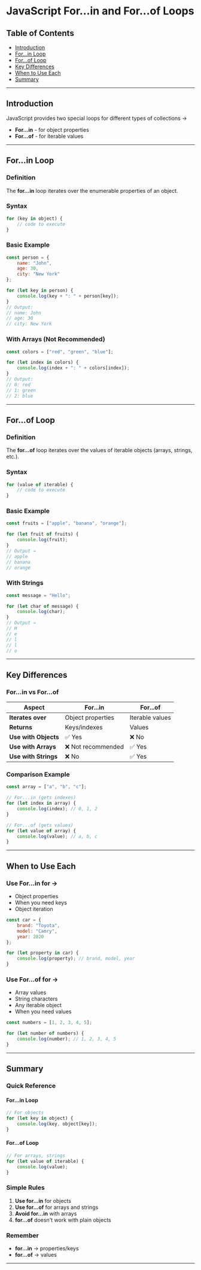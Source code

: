 # JavaScript For...in and For...of Loops

## Table of Contents
- [Introduction](#introduction)
- [For...in Loop](#forin-loop)
- [For...of Loop](#forof-loop)
- [Key Differences](#key-differences)
- [When to Use Each](#when-to-use-each)
- [Summary](#summary)

---

## Introduction

JavaScript provides two special loops for different types of collections →
- **For...in** - for object properties
- **For...of** - for iterable values

---

## For...in Loop

### Definition
The **for...in** loop iterates over the enumerable properties of an object.

### Syntax
```javascript
for (key in object) {
    // code to execute
}
```

### Basic Example
```javascript
const person = {
    name: "John",
    age: 30,
    city: "New York"
};

for (let key in person) {
    console.log(key + ": " + person[key]);
}
// Output:
// name: John
// age: 30
// city: New York
```

### With Arrays (Not Recommended)
```javascript
const colors = ["red", "green", "blue"];

for (let index in colors) {
    console.log(index + ": " + colors[index]);
}
// Output:
// 0: red
// 1: green
// 2: blue
```

---

## For...of Loop

### Definition
The **for...of** loop iterates over the values of iterable objects (arrays, strings, etc.).

### Syntax
```javascript
for (value of iterable) {
    // code to execute
}
```

### Basic Example
```javascript
const fruits = ["apple", "banana", "orange"];

for (let fruit of fruits) {
    console.log(fruit);
}
// Output →
// apple
// banana
// orange
```

### With Strings
```javascript
const message = "Hello";

for (let char of message) {
    console.log(char);
}
// Output →
// H
// e
// l
// l
// o
```

---

## Key Differences

### For...in vs For...of

| Aspect | For...in | For...of |
|--------|----------|----------|
| **Iterates over** | Object properties | Iterable values |
| **Returns** | Keys/indexes | Values |
| **Use with Objects** | ✅ Yes | ❌ No |
| **Use with Arrays** | ❌ Not recommended | ✅ Yes |
| **Use with Strings** | ❌ No | ✅ Yes |

### Comparison Example
```javascript
const array = ["a", "b", "c"];

// For...in (gets indexes)
for (let index in array) {
    console.log(index); // 0, 1, 2
}

// For...of (gets values)
for (let value of array) {
    console.log(value); // a, b, c
}
```

---

## When to Use Each

### Use For...in for →
- Object properties
- When you need keys
- Object iteration

```javascript
const car = {
    brand: "Toyota",
    model: "Camry",
    year: 2020
};

for (let property in car) {
    console.log(property); // brand, model, year
}
```

### Use For...of for →
- Array values
- String characters
- Any iterable object
- When you need values

```javascript
const numbers = [1, 2, 3, 4, 5];

for (let number of numbers) {
    console.log(number); // 1, 2, 3, 4, 5
}
```

---

## Summary

### Quick Reference

#### For...in Loop
```javascript
// For objects
for (let key in object) {
    console.log(key, object[key]);
}
```

#### For...of Loop
```javascript
// For arrays, strings
for (let value of iterable) {
    console.log(value);
}
```

### Simple Rules
1. **Use for...in** for objects
2. **Use for...of** for arrays and strings
3. **Avoid for...in** with arrays
4. **for...of** doesn't work with plain objects

### Remember
- **for...in** → properties/keys
- **for...of** → values

---